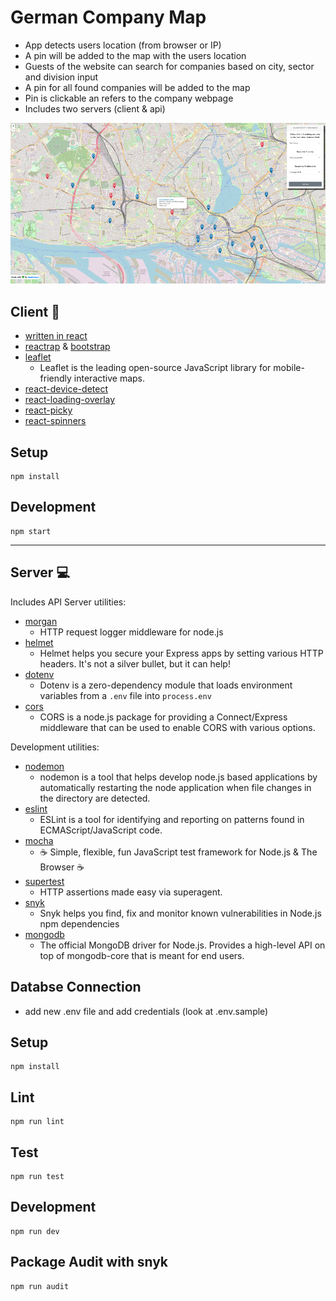 # German Company Map

- App detects users location (from browser or IP)
- A pin will be added to the map with the users location
- Guests of the website can search for companies based on city, sector and division input
- A pin for all found companies will be added to the map
- Pin is clickable an refers to the company webpage
- Includes two servers (client & api)

![example](company-map.png)

## Client :busts_in_silhouette:

- [written in react](https://reactjs.org/)
- [reactrap](https://reactstrap.github.io/) & [bootstrap](https://react-bootstrap.github.io/)
- [leaflet](https://leafletjs.com/)
  - Leaflet is the leading open-source JavaScript library for mobile-friendly interactive maps.
- [react-device-detect](https://www.npmjs.com/package/react-device-detect)
- [react-loading-overlay](https://www.npmjs.com/package/react-loading-overlay)
- [react-picky](https://www.npmjs.com/package/react-picky)
- [react-spinners](https://www.npmjs.com/package/react-spinners)

## Setup

```
npm install
```

## Development

```
npm start
```

---

## Server :computer:

Includes API Server utilities:

- [morgan](https://www.npmjs.com/package/morgan)
  - HTTP request logger middleware for node.js
- [helmet](https://www.npmjs.com/package/helmet)
  - Helmet helps you secure your Express apps by setting various HTTP headers. It's not a silver bullet, but it can help!
- [dotenv](https://www.npmjs.com/package/dotenv)
  - Dotenv is a zero-dependency module that loads environment variables from a `.env` file into `process.env`
- [cors](https://www.npmjs.com/package/cors)
  - CORS is a node.js package for providing a Connect/Express middleware that can be used to enable CORS with various options.

Development utilities:

- [nodemon](https://www.npmjs.com/package/nodemon)
  - nodemon is a tool that helps develop node.js based applications by automatically restarting the node application when file changes in the directory are detected.
- [eslint](https://www.npmjs.com/package/eslint)
  - ESLint is a tool for identifying and reporting on patterns found in ECMAScript/JavaScript code.
- [mocha](https://www.npmjs.com/package/mocha)
  - ☕️ Simple, flexible, fun JavaScript test framework for Node.js & The Browser ☕️
- [supertest](https://www.npmjs.com/package/supertest)
  - HTTP assertions made easy via superagent.
- [snyk](https://www.npmjs.com/package/snyk)
  - Snyk helps you find, fix and monitor known vulnerabilities in Node.js npm dependencies
- [mongodb](https://www.npmjs.com/package/mongodb)
  - The official MongoDB driver for Node.js. Provides a high-level API on top of mongodb-core that is meant for end users.

## Databse Connection

- add new .env file and add credentials (look at .env.sample)

## Setup

```
npm install
```

## Lint

```
npm run lint
```

## Test

```
npm run test
```

## Development

```
npm run dev
```

## Package Audit with snyk

```
npm run audit
```
